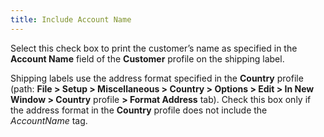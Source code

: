 ```yaml
---
title: Include Account Name
---
```



Select this check box to print the customer’s name as specified in the  **Account Name** field of the **Customer** profile on the shipping label.


Shipping labels use the address format specified in the **Country**  profile (path: **File &gt; Setup &gt; Miscellaneous 
 &gt; Country &gt; Options &gt; Edit &gt; In New Window &gt; Country** profile **&gt; Format Address** tab). Check this  box only if the address format in the **Country**  profile does not include the $Account Name$  tag.
